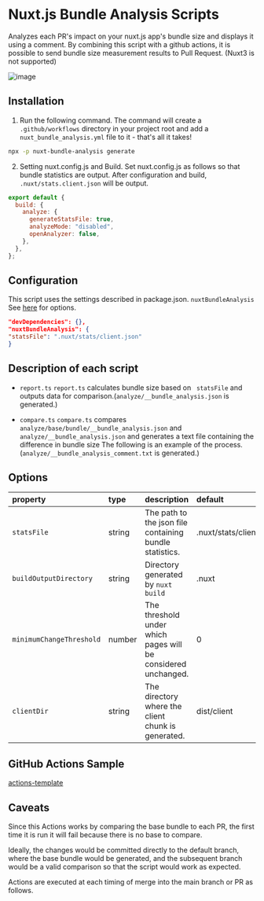 # Nuxt.js Bundle Analysis Scripts

Analyzes each PR's impact on your nuxt.js app's bundle size and displays it using a comment.
By combining this script with a github actions, it is possible to send bundle size measurement results to Pull Request.
(Nuxt3 is not supported)

![image](https://user-images.githubusercontent.com/43837308/159209639-518f7136-e471-41d0-8305-a67265432082.png)

## Installation

1. Run the following command. The command will create a `.github/workflows` directory in your project root and add a `nuxt_bundle_analysis.yml` file to it - that's all it takes!

```bash
npx -p nuxt-bundle-analysis generate
```

2. Setting nuxt.config.js and Build.
   Set nuxt.config.js as follows so that bundle statistics are output.
   After configuration and build, `.nuxt/stats.client.json` will be output.

```js:nuxt.config.js
export default {
  build: {
    analyze: {
      generateStatsFile: true,
      analyzeMode: "disabled",
      openAnalyzer: false,
    },
  },
};
```

## Configuration

This script uses the settings described in package.json. `nuxtBundleAnalysis`
See [here](#Options) for options.

```json:package.json
"devDependencies": {},
"nuxtBundleAnalysis": {
"statsFile": ".nuxt/stats/client.json"
}
```

## Description of each script

- `report.ts`
  `report.ts` calculates bundle size based on ` statsFile` and outputs data for comparison.(`analyze/__bundle_analysis.json` is generated.)

- `compare.ts`
  `compare.ts` compares `analyze/base/bundle/__bundle_analysis.json` and `analyze/__bundle_analysis.json` and generates a text file containing the difference in bundle size The following is an example of the process.(`analyze/__bundle_analysis_comment.txt` is generated.)

## Options

| property                 | type   | description                                                   | default                 |
| :----------------------- | :----- | :------------------------------------------------------------ | :---------------------- |
| `statsFile`              | string | The path to the json file containing bundle statistics.       | .nuxt/stats/client.json |
| `buildOutputDirectory`   | string | Directory generated by `nuxt build`                           | .nuxt                   |
| `minimumChangeThreshold` | number | The threshold under which pages will be considered unchanged. | 0                       |
| `clientDir`              | string | The directory where the client chunk is generated.            | dist/client             |

## GitHub Actions Sample

[actions-template](https://github.com/wattanx/nuxt-bundle-analysis/tree/main/actions-template/nuxt-bundle-analysis.yml)

## Caveats

Since this Actions works by comparing the base bundle to each PR, the first time it is run it will fail because there is no base to compare.

Ideally, the changes would be committed directly to the default branch, where the base bundle would be generated, and the subsequent branch would be a valid comparison so that the script would work as expected.

Actions are executed at each timing of merge into the main branch or PR as follows.
